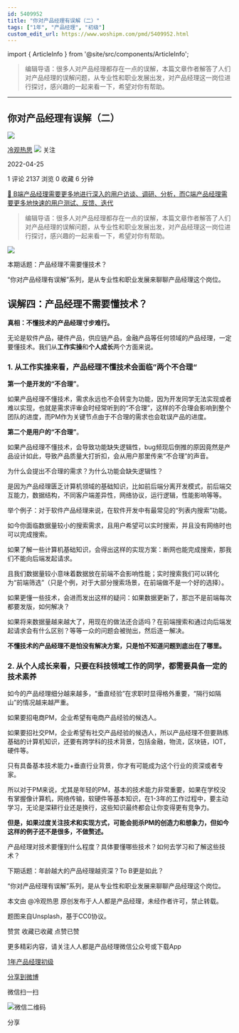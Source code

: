 ```yaml
---
id: 5409952
title: "你对产品经理有误解（二）"
tags: ["1年", "产品经理", "初级"]
custom_edit_url: https://www.woshipm.com/pmd/5409952.html
---
```

import { ArticleInfo } from '@site/src/components/ArticleInfo';

<ArticleInfo
    author="冷观热思"
    authorLink="https://www.woshipm.com/u/1122099"
    published="2022-04-25"
    views={2137}
    comments={1}
    collects={0}
/>

> 编辑导语：很多人对产品经理都存在一点的误解，本篇文章作者解答了人们对产品经理的误解问题，从专业性和职业发展出发，对产品经理这一岗位进行探讨，感兴趣的一起来看一下，希望对你有帮助。

---

## 你对产品经理有误解（二）

[![](https://image.woshipm.com/wp-files/2022/04/TXWVhgP6jplg92nq9Phk.png!/both/72x72)](https://www.woshipm.com/u/1122099)

[冷观热思](https://www.woshipm.com/u/1122099) ![](https://static.woshipm.com/tag/1101_1@2x.png) 关注

2022-04-25

1 评论 2137 浏览 0 收藏 6 分钟

[🔗 B端产品经理需要更多地进行深入的用户访谈、调研、分析，而C端产品经理需要更多地快速的用户测试、反馈、迭代](https://ke.qidianla.com/courses/bcpm)

> 编辑导语：很多人对产品经理都存在一点的误解，本篇文章作者解答了人们对产品经理的误解问题，从专业性和职业发展出发，对产品经理这一岗位进行探讨，感兴趣的一起来看一下，希望对你有帮助。

![](https://image.woshipm.com/wp-files/2022/04/n9Nwe9hCAxatsEi2u0wr.jpg)

本期话题：产品经理不需要懂技术？

“你对产品经理有误解”系列，是从专业性和职业发展来聊聊产品经理这个岗位。

## 误解四：产品经理不需要懂技术？

**真相：不懂技术的产品经理寸步难行。**

无论是软件产品，硬件产品，供应链产品，金融产品等任何领域的产品经理，一定要懂技术。我们从**工作实操**和**个人成长**两个方面来说。

### 1\. 从工作实操来看，产品经理不懂技术会面临”两个不合理“

**第一个是开发的“不合理”**。

如果产品经理不懂技术，需求永远也不会转变为功能，因为开发同学无法实现或者难以实现，也就是需求评审会时经常听到的“不合理”，这样的不合理会影响到整个团队的进度，而PM作为关键节点由于不合理的需求也会耽误产品的进度。

**第二个是用户的“不合理”**。

如果产品经理不懂技术，会导致功能缺失逻辑性，bug频现后倒推的原因竟然是产品设计如此，导致产品质量大打折扣，会从用户那里传来“不合理”的声音。

为什么会提出不合理的需求？为什么功能会缺失逻辑性？

是因为产品经理匮乏计算机领域的基础知识，比如前后端分离开发模式，前后端交互能力，数据结构，不同客户端差异性，网络协议，运行逻辑，性能影响等等。

举个例子：对于软件产品经理来说，在软件开发中有最常见的“列表内搜索”功能。

如今你面临数据量较小的搜索需求，且用户希望可以实时搜索，并且没有网络时也可以完成搜索。

如果了解一些计算机基础知识，会得出这样的实现方案：断网也能完成搜索，那我们不能向后端发起请求。

且我们数据量较小意味着数据放在前端不会影响性能；实时搜索我们可以转化为“前端筛选”（只是个例，对于大部分搜索场景，在前端做不是一个好的选择）。

如果更懂一些技术，会进而发出这样的疑问：如果数据更新了，那岂不是前端每次都要发版，如何解决？

如果将来数据量越来越大了，用现在的做法还合适吗？在前端搜索和通过向后端发起请求会有什么区别？等等一众的问题会被抛出，然后逐一解决。

**不懂技术的产品经理不是怕没有解决方案，只是怕不知道问题到底出在了哪里。**

### 2\. 从个人成长来看，只要在科技领域工作的同学，都需要具备一定的技术素养

如今的产品经理细分越来越多，“垂直经验”在求职时显得格外重要，“隔行如隔山”的情况越来越严重。

如果要招电商PM，企业希望有电商产品经验的候选人。

如果要招社交PM，企业希望有社交产品经验的候选人，所以产品经理不但要熟练基础的计算机知识，还要有跨学科的技术背景，包括金融，物流，区块链，IOT，硬件等。

只有具备基本技术能力+垂直行业背景，你才有可能成为这个行业的资深或者专家。

所以对于PM来说，尤其是年轻的PM，基本的技术能力非常重要，如果在学校没有掌握像计算机，网络传输，软硬件等基本知识，在1-3年的工作过程中，要主动学习，无论是深耕行业还是换行，这些知识最终都会让你变得更有竞争力。

**但是，如果过度关注技术和实现方式，可能会扼杀PM的创造力和想象力，但如今这样的例子还不是很多，不做赘述。**

产品经理对技术要懂到什么程度？具体要懂哪些技术？如何去学习和了解这些技术？

下期话题：年龄越大的产品经理越资深？To B更是如此？

“你对产品经理有误解”系列，是从专业性和职业发展来聊聊产品经理这个岗位。

本文由 @冷观热思 原创发布于人人都是产品经理，未经作者许可，禁止转载。

题图来自Unsplash，基于CC0协议。

赞赏 收藏已收藏 点赞已赞

更多精彩内容，请关注人人都是产品经理微信公众号或下载App

[1年](https://www.woshipm.com/tag/1%e5%b9%b4)[产品经理](https://www.woshipm.com/tag/pmd)[初级](https://www.woshipm.com/tag/%e5%88%9d%e7%ba%a7)

[分享到微博](https://service.weibo.com/share/share.php?appkey=2775287854&title=你对产品经理有误解（二）&url=https://www.woshipm.com/pmd/5409952.html&pic=https://image.woshipm.com/wp-files/2022/04/n9Nwe9hCAxatsEi2u0wr.jpg)

微信扫一扫

![微信二维码](https://api.pwmqr.com/qrcode/create/?url=https://www.woshipm.com/pmd/5409952.html)

分享